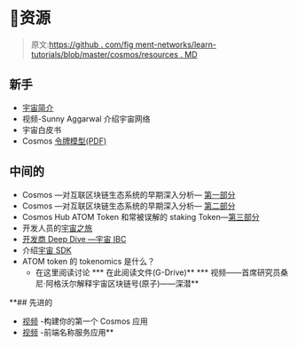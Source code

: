 # 👀资源

> 原文:[https://github . com/fig ment-networks/learn-tutorials/blob/master/cosmos/resources . MD](https://github.com/figment-networks/learn-tutorials/blob/master/cosmos/resources.md)

## 新手

*   [宇宙简介](https://v1.cosmos.network/intro)
*   视频-Sunny Aggarwal 介绍宇宙网络
*   宇宙白皮书
*   Cosmos [令牌模型(PDF)](https://github.com/cosmos/cosmos/raw/master/Cosmos_Token_Model.pdf)

## 中间的

*   Cosmos —对互联区块链生态系统的早期深入分析— [第一部分](https://cryptoseq.medium.com/cosmos-an-early-in-depth-analysis-at-the-ecosystem-of-connected-blockchains-part-one-508cd679bac5)
*   Cosmos —对互联区块链生态系统的早期深入分析— [第二部分](https://cryptoseq.medium.com/cosmos-an-early-in-depth-analysis-at-the-ecosystem-of-connected-blockchains-part-two-2d5a9886166)
*   Cosmos Hub ATOM Token 和常被误解的 staking Token—[第三部分](https://cryptoseq.medium.com/cosmos-atom-token-and-the-commonly-misunderstood-staking-tokens-part-three-958c295c5b78)
*   开发人员的[宇宙之旅](https://blog.cosmos.network/a-tour-of-cosmos-for-developers-7517ba1b4045)
*   [开发商 Deep Dive —宇宙 IBC](https://blog.cosmos.network/developer-deep-dive-cosmos-ibc-5855aaf183fe)
*   介绍[宇宙 SDK](https://docs.cosmos.network/v0.42/intro/overview.html)
*   ATOM token 的 tokenomics 是什么？
    *   在这里阅读讨论[](https://forum.cosmos.network/t/gasprice-do-we-want-low-gas-price-for-the-hub/2635/2)
    ***   在此阅读文件(G-Drive)**
***   视频——首席研究员桑尼·阿格沃尔解释宇宙区块链号(原子)——深潜**

 **## 先进的

*   [视频](https://youtu.be/h6Ur_40LB9k) -构建你的第一个 Cosmos 应用
*   [视频](https://youtu.be/ooc9ODGxqcA) -前端名称服务应用**